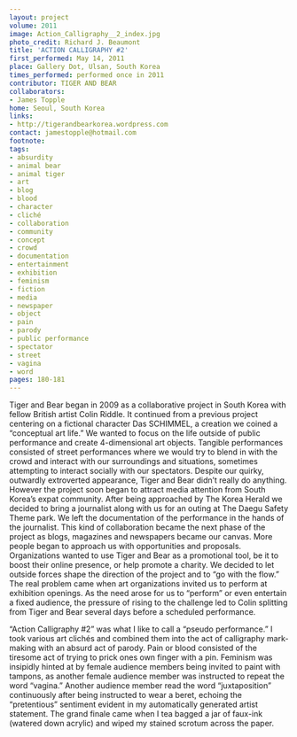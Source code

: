 ```yaml
---
layout: project
volume: 2011
image: Action_Calligraphy__2_index.jpg
photo_credit: Richard J. Beaumont
title: 'ACTION CALLIGRAPHY #2'
first_performed: May 14, 2011
place: Gallery Dot, Ulsan, South Korea
times_performed: performed once in 2011
contributor: TIGER AND BEAR
collaborators:
- James Topple
home: Seoul, South Korea
links:
- http://tigerandbearkorea.wordpress.com
contact: jamestopple@hotmail.com
footnote: 
tags:
- absurdity
- animal bear
- animal tiger
- art
- blog
- blood
- character
- cliché
- collaboration
- community
- concept
- crowd
- documentation
- entertainment
- exhibition
- feminism
- fiction
- media
- newspaper
- object
- pain
- parody
- public performance
- spectator
- street
- vagina
- word
pages: 180-181
---
```


Tiger and Bear began in 2009 as a collaborative project in South Korea with fellow British artist Colin Riddle. It continued from a previous project centering on a fictional character Das SCHIMMEL, a creation we coined a “conceptual art life.” We wanted to focus on the life outside of public performance and create 4-dimensional art objects. Tangible performances consisted of street performances where we would try to blend in with the crowd and interact with our surroundings and situations, sometimes attempting to interact socially with our spectators. Despite our quirky, outwardly extroverted appearance, Tiger and Bear didn’t really do anything. However the project soon began to attract media attention from South Korea’s expat community. After being approached by The Korea Herald we decided to bring a journalist along with us for an outing at The Daegu Safety Theme park. We left the documentation of the performance in the hands of the journalist. This kind of collaboration became the next phase of the project as blogs, magazines and newspapers became our canvas. More people began to approach us with opportunities and proposals. Organizations wanted to use Tiger and Bear as a promotional tool, be it to boost their online presence, or help promote a charity. We decided to let outside forces shape the direction of the project and to “go with the flow.” The real problem came when art organizations invited us to perform at exhibition openings. As the need arose for us to “perform” or even entertain a fixed audience, the pressure of rising to the challenge led to Colin splitting from Tiger and Bear several days before a scheduled performance. 

“Action Calligraphy #2” was what I like to call a “pseudo performance.” I took various art clichés and combined them into the act of calligraphy mark-making with an absurd act of parody. Pain or blood consisted of the tiresome act of trying to prick ones own finger with a pin. Feminism was insipidly hinted at by female audience members being invited to paint with tampons, as another female audience member was instructed to repeat the word “vagina.” Another audience member read the word “juxtaposition” continuously after being instructed to wear a beret, echoing the “pretentious” sentiment evident in my automatically generated artist statement. The grand finale came when I tea bagged a jar of faux-ink (watered down acrylic) and wiped my stained scrotum across the paper.
